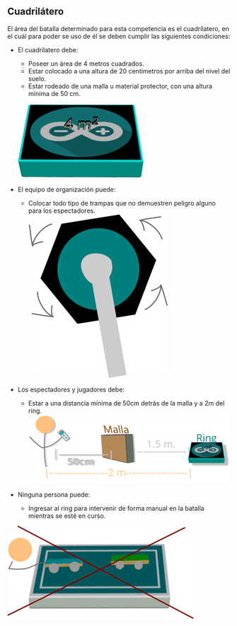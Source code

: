 Cuadrilátero 
-----------------------
El área del batalla determinado para esta competencia es el cuadrílatero, en el cuál para poder se uso de él se deben cumplir las siguientes condiciones: 

- El cuadrilatero debe: 
  - Poseer un área de 4 metros cuadrados.
  - Estar colocado a una altura de 20 centimetros por arriba del nivel del suelo. 
  - Estar rodeado de una malla u material protector, con una altura mínima de 50 cm. 
 
  ![](media/cuadrilatero.png)
  
- El equipo de organización puede: 
  - Colocar todo tipo de trampas que no demuestren peligro alguno para los espectadores. 
  ![](media/Sierra.png)
  
- Los espectadores y jugadores debe:
  - Estar a una distancia mínima de 50cm detrás de la malla y a 2m del ring. 
  ![](media/malla2.png)
  
-  Ninguna persona puede: 
    - Ingresar al ring para intervenir de forma manual en la batalla mientras se esté en curso. 
    
  ![](media/persona1.png)
